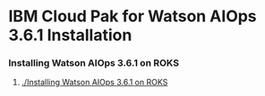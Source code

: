 # IBM Cloud Pak for Watson AIOps 3.6.1 Installation

### Installing Watson AIOps 3.6.1 on ROKS

1. [./Installing Watson AIOps 3.6.1 on ROKS](./01-install-aimgr-on-roks)

